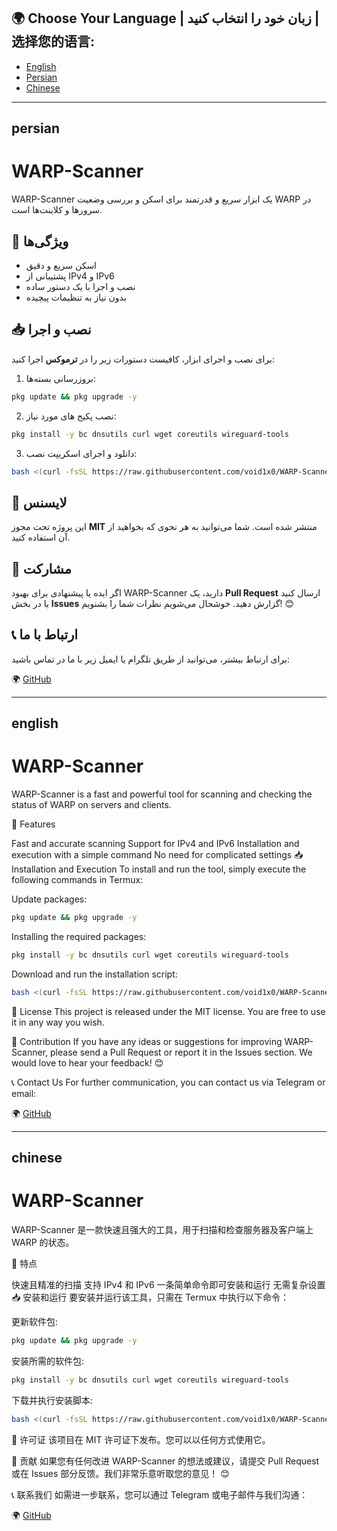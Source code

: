 ## 🌍 Choose Your Language | زبان خود را انتخاب کنید | 选择您的语言:
- [English](#english)
- [Persian](#persian)
- [Chinese](#chinese)

---

## persian
# WARP-Scanner

WARP-Scanner یک ابزار سریع و قدرتمند برای اسکن و بررسی وضعیت WARP در سرورها و کلاینت‌ها است.

## 🚀 ویژگی‌ها
- اسکن سریع و دقیق
- پشتیبانی از IPv4 و IPv6
- نصب و اجرا با یک دستور ساده
- بدون نیاز به تنظیمات پیچیده

## 📥 نصب و اجرا
برای نصب و اجرای ابزار، کافیست دستورات زیر را در **ترموکس** اجرا کنید:

1. بروزرسانی بسته‌ها:
```bash
pkg update && pkg upgrade -y
```

2. نصب پکیج های مورد نیاز:
```bash
pkg install -y bc dnsutils curl wget coreutils wireguard-tools
```

3. دانلود و اجرای اسکریپت نصب:
```bash
bash <(curl -fsSL https://raw.githubusercontent.com/void1x0/WARP-Scanner/main/install.sh)
```

## 📜 لایسنس
این پروژه تحت مجوز **MIT** منتشر شده است. شما می‌توانید به هر نحوی که بخواهید از آن استفاده کنید.

## 🤝 مشارکت
اگر ایده یا پیشنهادی برای بهبود WARP-Scanner دارید، یک **Pull Request** ارسال کنید یا در بخش **Issues** گزارش دهید. خوشحال می‌شویم نظرات شما را بشنویم! 😊

## 📞 ارتباط با ما
برای ارتباط بیشتر، می‌توانید از طریق تلگرام یا ایمیل زیر با ما در تماس باشید:

🌍 [GitHub](https://github.com/void1x0/WARP-Scanner)

---

## english
# WARP-Scanner

WARP-Scanner is a fast and powerful tool for scanning and checking the status of WARP on servers and clients.

🚀 Features

Fast and accurate scanning
Support for IPv4 and IPv6
Installation and execution with a simple command
No need for complicated settings
📥 Installation and Execution
To install and run the tool, simply execute the following commands in Termux:

Update packages:

```bash
pkg update && pkg upgrade -y
```

Installing the required packages:

```bash
pkg install -y bc dnsutils curl wget coreutils wireguard-tools
```

Download and run the installation script:

```bash
bash <(curl -fsSL https://raw.githubusercontent.com/void1x0/WARP-Scanner/main/install.sh)
```

📜 License
This project is released under the MIT license. You are free to use it in any way you wish.

🤝 Contribution
If you have any ideas or suggestions for improving WARP-Scanner, please send a Pull Request or report it in the Issues section. We would love to hear your feedback! 😊

📞 Contact Us
For further communication, you can contact us via Telegram or email:

🌍 [GitHub](https://github.com/void1x0/WARP-Scanner)

---

## chinese
# WARP-Scanner

WARP-Scanner 是一款快速且强大的工具，用于扫描和检查服务器及客户端上 WARP 的状态。

🚀 特点

快速且精准的扫描
支持 IPv4 和 IPv6
一条简单命令即可安装和运行
无需复杂设置
📥 安装和运行
要安装并运行该工具，只需在 Termux 中执行以下命令：

更新软件包:

```bash
pkg update && pkg upgrade -y
```

安装所需的软件包:

```bash
pkg install -y bc dnsutils curl wget coreutils wireguard-tools
```

下载并执行安装脚本:

```bash
bash <(curl -fsSL https://raw.githubusercontent.com/void1x0/WARP-Scanner/main/install.sh)
```

📜 许可证
该项目在 MIT 许可证下发布。您可以以任何方式使用它。

🤝 贡献
如果您有任何改进 WARP-Scanner 的想法或建议，请提交 Pull Request 或在 Issues 部分反馈。我们非常乐意听取您的意见！ 😊

📞 联系我们
如需进一步联系，您可以通过 Telegram 或电子邮件与我们沟通：

🌍 [GitHub](https://github.com/void1x0/WARP-Scanner)
